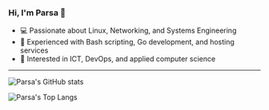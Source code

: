 ### Hi, I'm Parsa 👋
- 💻 Passionate about Linux, Networking, and Systems Engineering  
- 🐧 Experienced with Bash scripting, Go development, and hosting services  
- 🔗 Interested in ICT, DevOps, and applied computer science  

---


![Parsa's GitHub stats](https://github-readme-stats.vercel.app/api?username=ParsaKSH&token=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&show_icons=true&theme=tokyonight)



![Parsa's Top Langs](https://github-readme-stats.vercel.app/api/top-langs/?username=ParsaKSH&token=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&show_icons=true&theme=tokyonight)
